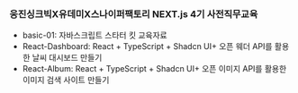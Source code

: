 ### 웅진싱크빅X유데미X스나이퍼팩토리 NEXT.js 4기 사전직무교육

-   basic-01: 자바스크립트 스타터 킷 교육자료
-   React-Dashboard: React + TypeScript + Shadcn UI+ 오픈 웨더 API를 활용한 날씨 대시보드 만들기
-   React-Album: React + TypeScript + Shadcn UI+ 오픈 이미지 API를 활용한 이미지 검색 사이트 만들기
